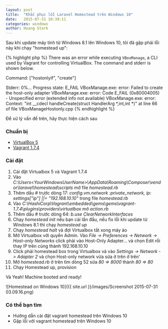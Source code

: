 ```yaml
---
layout: post
title:  "Khắc phục lỗi Laravel Homestead trên Windows 10"
date:   2015-07-31 10:39:11
categories: windows
author: Hoang Stark
---
```

Sau khi update máy tính từ Windows 8.1 lên Windows 10, tôi đã gặp phải lỗi này khi chạy "homestead up":

{% highlight php %}
There was an error while executing `VBoxManage`, a CLI used by Vagrant
for controlling VirtualBox. The command and stderr is shown below.

Command: ["hostonlyif", "create"]

Stderr: 0%...
Progress state: E_FAIL
VBoxManage.exe: error: Failed to create the host-only adapter
VBoxManage.exe: error: Code E_FAIL (0x80004005) - Unspecified error (extended info not available)
VBoxManage.exe: error: Context: "int __cdecl handleCreate(struct HandlerArg *,int,int *)" at line 66 of file VBoxManageHostonly.cpp
{% endhighlight %}

Để xử lý vấn đề trên, hãy thực hiện cách sau

### Chuẩn bị
- [VirtualBox 5](https://www.virtualbox.org/wiki/Downloads)
- [Vagrant 1.7.4](https://www.vagrantup.com/downloads.html)

### Cài đặt
1. Cài đặt Virtualbox 5 và Vagrant 1.7.4
2. Vào *C:\Users\<YourWindowsUserName>\AppData\Roaming\Composer\vendor\laravel\homestead\scripts* mở file *homestead.rb*
3. Thêm dấu # trước dòng 17: *config.vm.network :private_network, ip: settings["ip"] ||= "192.168.10.10"* trong file *homestead.rb*
4. Vào *C:\HashiCorp\Vagrant\embedded\gems\gems\vagrant-1.7.4\plugins\providers\virtualbox* mở *action.rb*
5. Thêm dấu # trước dòng 64: *b.use ClearNetworkInterfaces*
6. Chạy *homestead init* nếu bạn cài lần đầu, nếu fix lỗi khi update từ Windows 8.1 thì chạy *homestead up*
7. Chạy *homestead halt* và đợi Virtualbox tắt xong máy ảo
8. Mở Virtualbox với quyền Admin. Vào *File -> Preferences -> Network -> Host-only Networks* click phải vào Host-Only Adapter... và chọn Edit rồi thay IP trên cùng thành 192.168.10.10
9. Click phải homestead box trong Virtualbox và vào *Settings -> Network -> Adapter 2* và chọn Host-only network vừa sửa ở trên ở trên'
10. Mở *homestead.rb* ở trên tìm dòng 52 sửa *80 => 8000* thành *80 => 80*
11. Chạy Homestead up, provision

Và Yeah! Machine booted and ready!

![Homestead on Windows 10]({{ site.url }}/images/Screenshot 2015-07-31 03.09.16.png)

### Có thể bạn tìm
- Hướng dẫn cài đặt vagrant homestead trên Windows 10
- Gặp lỗi với vagrant homestead trên Windows 10